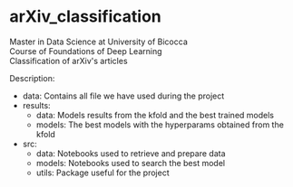 # arXiv_classification

Master in Data Science at University of Bicocca\
Course of Foundations of Deep Learning\
Classification of arXiv's articles


Description:
- data: Contains all file we have used during the project
- results:  
    - data: Models results from the kfold and the best trained models
    - models: The best models with the hyperparams obtained from the kfold
- src: 
    - data: Notebooks used to retrieve and prepare data
    - models: Notebooks used to search the best model
    - utils: Package useful for the project